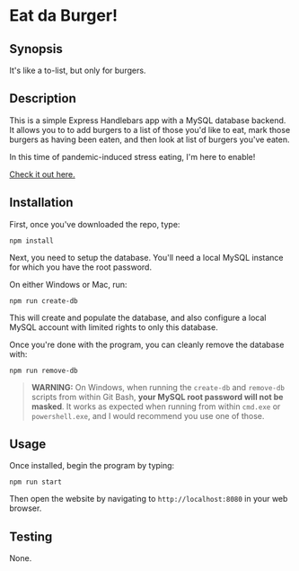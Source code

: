 # Eat da Burger!

## Synopsis

It's like a to-list, but only for burgers.

## Description

This is a simple Express Handlebars app with a MySQL database backend. It allows you to to add burgers to a list of those you'd like to eat, mark those burgers as having been eaten, and then look at list of burgers you've eaten.

In this time of pandemic-induced stress eating, I'm here to enable!

[Check it out here.](https://eat-da-burger-bryan3023.herokuapp.com/)

## Installation

First, once you've downloaded the repo, type:

```
npm install
```

Next, you need to setup the database. You'll need a local MySQL instance for which you have the root password.

On either Windows or Mac, run:

```
npm run create-db
```

This will create and populate the database, and also configure a local MySQL account with limited rights to only this database.

Once you're done with the program, you can cleanly remove the database with:

```
npm run remove-db
```

> **WARNING:** On Windows, when running the `create-db` and `remove-db` scripts from within Git Bash, **your MySQL root password will not be masked**. It works as expected when running from within `cmd.exe` or `powershell.exe`, and I would recommend you use one of those.

## Usage

Once installed, begin the program by typing:

```
npm run start
```

Then open the website by navigating to `http://localhost:8080` in your web browser.

## Testing

None.
